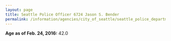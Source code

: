 ```yaml
---
layout: page
title: Seattle Police Officer 6724 Jason S. Bender
permalink: /information/agencies/city_of_seattle/seattle_police_department/copbook/6724/
---
```


**Age as of Feb. 24, 2016:** 42.0
